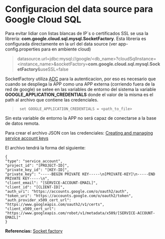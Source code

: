 # Configuracion del data source para Google Cloud SQL

Para evitar lidiar con listas blancas de IP´s o certificados SSL se usa la libreria: **com.google.cloud.sql.mysql.SocketFactory**. 
Esta libreria es configurada directamente en la url del data source (ver app-config.properties para en ambiente cloud)

> datasource.url=jdbc:mysql://google/<db_name>?cloudSqlInstance=<instance_name>&socketFactory=**com.google.cloud.sql.mysql.SocketFactory**&useSSL=false

SocketFactory utiliza [ADC](https://developers.google.com/identity/protocols/application-default-credentials) para la autenticacion, por eso es necesario que cuando se despliega la APP como una APP externa (corriendo fuera de la red de google) se setee en las variables de entorno del sistema la variable **GOOGLE_APPLICATION_CREDENTIALS** donde el valor de la misma es el path al archivo que contiene las credenciales.

>` set GOOGLE_APPLICATION_CREDENTIALS = <path_to_file>`

Sin esta variable de entorno la APP no será capaz de conectarse a la base de datos remota.

Para crear el archivo JSON con las credenciales:  [Creating and managing service account keys](https://cloud.google.com/iam/docs/creating-managing-service-account-keys)

El archivo tendrá la forma del siguiente:
```
{
"type": "service_account",
"project_id": "[PROJECT-ID]",
"private_key_id": "[KEY-ID]",
"private_key": "-----BEGIN PRIVATE KEY-----\n[PRIVATE-KEY]\n-----END PRIVATE KEY-----\n",
"client_email": "[SERVICE-ACCOUNT-EMAIL]",
"client_id": "[CLIENT-ID]",
"auth_uri": "https://accounts.google.com/o/oauth2/auth",
"token_uri": "https://accounts.google.com/o/oauth2/token",
"auth_provider_x509_cert_url": "https://www.googleapis.com/oauth2/v1/certs",
"client_x509_cert_url": "https://www.googleapis.com/robot/v1/metadata/x509/[SERVICE-ACCOUNT-EMAIL]"
}
```
 
**Referencias:** [Socket factory](https://github.com/GoogleCloudPlatform/cloud-sql-jdbc-socket-factory) 
